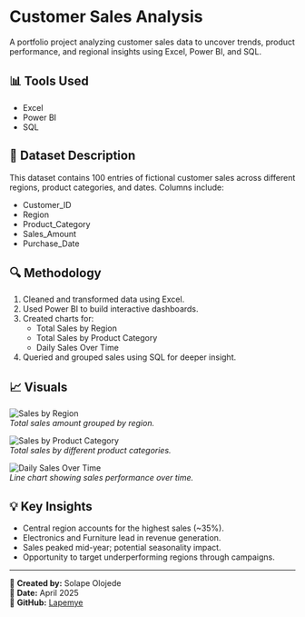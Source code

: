# Customer Sales Analysis

A portfolio project analyzing customer sales data to uncover trends, product performance, and regional insights using Excel, Power BI, and SQL.

## 📊 Tools Used
- Excel
- Power BI
- SQL

## 📁 Dataset Description
This dataset contains 100 entries of fictional customer sales across different regions, product categories, and dates. Columns include:
- Customer_ID
- Region
- Product_Category
- Sales_Amount
- Purchase_Date

## 🔍 Methodology
1. Cleaned and transformed data using Excel.
2. Used Power BI to build interactive dashboards.
3. Created charts for:
   - Total Sales by Region
   - Total Sales by Product Category
   - Daily Sales Over Time
4. Queried and grouped sales using SQL for deeper insight.

## 📈 Visuals
![Sales by Region](Main-Sales_by_Region.png)  
*Total sales amount grouped by region.*

![Sales by Product Category](Main-Sales_by_Product_Category.png)  
*Total sales by different product categories.*

![Daily Sales Over Time](Main-Daily_Sales_Over_Time.png)  
*Line chart showing sales performance over time.*

## 💡 Key Insights
- Central region accounts for the highest sales (~35%).
- Electronics and Furniture lead in revenue generation.
- Sales peaked mid-year; potential seasonality impact.
- Opportunity to target underperforming regions through campaigns.

---

👤 **Created by:** Solape Olojede  
📅 **Date:** April 2025  
🔗 **GitHub:** [Lapemye](https://github.com/Lapemye)
